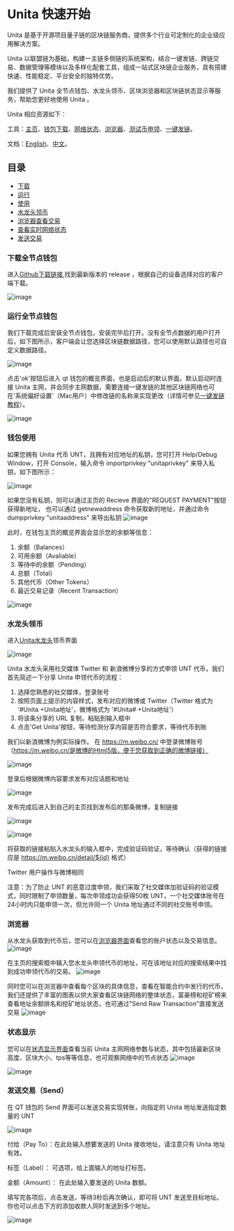 # Unita 快速开始
Unita 是基于开源项目量子链的区块链服务商，提供多个行业可定制化的企业级应用解决方案。

Unita 以联盟链为基础，构建一主链多侧链的系统架构，结合一键发链、跨链交易、数据管理等模块以及多样化配套工具，组成一站式区块链企业服务，具有搭建快速、性能稳定、平台安全的独特优势。

我们提供了 Unita 全节点钱包、水龙头领币、区块浏览器和区块链状态显示等服务，帮助您更好地使用 Unita 。

Unita 相应资源如下：

工具：[主页](https://unita.network)、[钱包下载](https://github.com/zsrem/unitaprerelease/releases)、[网络状态](https://stats.unita.network)、[浏览器](https://explorer.unita.network)、[测试币申领](https://faucet.unita.network)、[一键发链](https://chain.unita.network)。

文档：[English](https://doc.unita.network/en/)、[中文](https://doc.unita.network/zh/)。

## 目录

- [下载](###下载全节点钱包)
- [运行](###运行全节点钱包)
- [使用](###钱包使用)
- [水龙头领币](###水龙头领币)
- [浏览器查看交易](###浏览器)
- [查看实时网络状态](###状态显示)
- [发送交易](###发送交易（Send）)


### 下载全节点钱包

进入[Github下载链接](https://github.com/zsrem/unitaprerelease/releases),找到最新版本的 release ，根据自己的设备选择对应的客户端下载。

![image](1.png)

### 运行全节点钱包

我们下载完成后安装全节点钱包，安装完毕后打开。没有全节点数据的用户打开后，如下图所示，客户端会让您选择区块链数据路径，您可以使用默认路径也可自定义数据路径。

![image](2.png)

点击'ok'按钮后进入 qt 钱包的概览界面，也是启动后的默认界面。默认启动时连接 Unita 主网，并会同步主网数据，需要连接一键发链的其他区块链网络也可在'系统偏好设置'（Mac用户）中修改链的名称来实现更改（详情可参见[一键发链教程](https://doc.unita.network/zh/One-Click-Launch-Chain/)）。

![image](3.png)

### 钱包使用

如果您拥有 Unita 代币 UNT，且拥有对应地址的私钥，您可打开 Help/Debug Window，打开 Console，输入命令 importprivkey "unitaprivkey" 来导入私钥，如下图所示：

![image](4.png)

如果您没有私钥，则可以通过主页的 Recieve 界面的"REQUEST PAYMENT"按钮获得新地址， 也可以通过 getnewaddress 命令获取新的地址，并通过命令 dumpprivkey "unitaaddress" 来导出私钥
![image](13.png)

此时，在钱包主页的概览界面会显示您的余额等信息：
1. 余额（Balances）
2. 可用余额（Avaliable）
3. 等待中的余额（Pending）
4. 总额（Total）
5. 其他代币（Other Tokens）
6. 最近交易记录（Recent Transaction）

![image](5.png)

### 水龙头领币

进入[Unita水龙头](https://faucet.unita.network/)领币界面

![image](8.png)

Unita 水龙头采用社交媒体 Twitter 和 新浪微博分享的方式申领 UNT 代币，我们首先简述一下分享 Unita 申领代币的流程：
1. 选择您熟悉的社交媒体，登录账号
2. 按照页面上提示的内容样式，发布对应的微博或 Twitter（Twitter 格式为 '#Unita +Unita地址'，微博格式为 '#Unita# +Unita地址'）
3. 将该条分享的 URL 复制，粘贴到输入框中
4. 点击'Get Unita'按钮，等待检测分享内容是否符合要求，等待代币到账

我们以新浪微博为例实际操作。
在 https://m.weibo.cn/ 中登录微博账号 （https://m.weibo.cn/是微博的Html5版，便于您获取到正确的微博链接）

![image](9.png)

登录后根据微博内容要求发布对应话题和地址

![image](10.png)

发布完成后进入到自己的主页找到发布后的那条微博，复制链接

![image](11.png)

![image](12.png)

将获取的链接粘贴入水龙头的输入框中，完成验证码验证，等待确认（获得的链接应是 https://m.weibo.cn/detail/${id} 格式）

Twitter 用户操作与微博相同

注意：为了防止 UNT 的恶意过度申领，我们采取了社交媒体加验证码的验证模式，同时限制了申领数量，每次申领成功会获得50枚 UNT，一个社交媒体账号在24小时内只能申领一次，但允许同一个 Unita 地址通过不同的社交账号申领。

### 浏览器

从水龙头获取到代币后，您可以在[浏览器界面](https://explorer.unita.network/)查看您的账户状态以及交易信息。
![image](14.png)

在主页的搜索框中输入您水龙头申领代币的地址，可在该地址对应的搜索结果中找到成功申领代币的交易。
![image](15.png)

同时您可以在浏览器中查看每个区块的具体信息，查看在智能合约中发行的代币，我们还提供了丰富的图表以供大家查看区块链网络的整体状态，富豪榜和挖矿榜来查看地址余额排名和挖矿地址状态，也可通过"Send Raw Transaction"直接发送交易
![image](16.png)

### 状态显示

您可以在[状态显示界面](https://stats.unita.network/)查看当前 Unita 主网网络参数与状态，其中包括最新区块高度、区块大小、tps等等信息，也可观察网络中的节点状态
![image](17.png)

![image](18.jpeg)

### 发送交易（Send）

在 QT 钱包的 Send 界面可以发送交易实现转账，向指定的 Unita 地址发送指定数量的 UNT

![image](6.png)

付给（Pay To）：在此处输入想要发送的 Unita 接收地址，请注意只有 Unita 地址有效。

标签（Label）： 可选项，给上面输入的地址打标签。

金额（Amount）： 在此处输入要发送的 Unita 数额。

填写完各项后，点击发送，等待3秒后再次确认，即可将 UNT 发送至目标地址。你也可以点击下方的添加收款人同时发送到多个地址。

![image](7.png)
